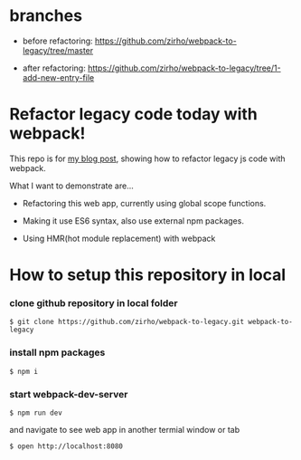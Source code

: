 # branches

* before refactoring: https://github.com/zirho/webpack-to-legacy/tree/master

* after refactoring: https://github.com/zirho/webpack-to-legacy/tree/1-add-new-entry-file 

# Refactor legacy code today with webpack!

This repo is for [my blog post](http://zirho.github.io/2016/08/13/webpack-to-legacy/), showing how to refactor legacy js code with webpack.  

What I want to demonstrate are...

* Refactoring this web app, currently using global scope functions.

* Making it use ES6 syntax, also use external npm packages.

* Using HMR(hot module replacement) with webpack


# How to setup this repository in local

### clone github repository in local folder

```
$ git clone https://github.com/zirho/webpack-to-legacy.git webpack-to-legacy
```

### install npm packages

```
$ npm i 
```

### start webpack-dev-server 

```
$ npm run dev
```

and navigate to see web app in another termial window or tab
```
$ open http://localhost:8080
```



